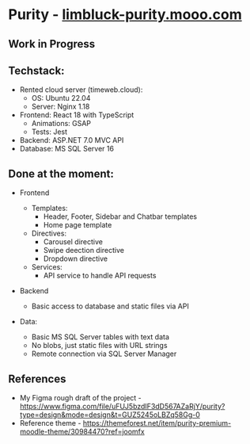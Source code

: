 # Purity - [limbluck-purity.mooo.com](http://limbluck-purity.mooo.com/)

## Work in Progress

## Techstack:
- Rented cloud server (timeweb.cloud):
    - OS: Ubuntu 22.04
    - Server: Nginx 1.18
- Frontend: React 18 with TypeScript
    - Animations: GSAP
    - Tests: Jest
- Backend: ASP.NET 7.0 MVC API
- Database: MS SQL Server 16

## Done at the moment:

- Frontend
    - Templates:
        - Header, Footer, Sidebar and Chatbar templates 
        - Home page template
    - Directives:
        - Carousel directive
        - Swipe deection directive
        - Dropdown directive
    - Services:
        - API service to handle API requests

- Backend
    - Basic access to database and static files via API

- Data:
    - Basic MS SQL Server tables with text data
    - No blobs, just static files with URL strings
    - Remote connection via SQL Server Manager

## References

- My Figma rough draft of the project - https://www.figma.com/file/uFUJ5bzdIF3dD567AZaRjY/purity?type=design&mode=design&t=GUZ5245oLBZq58Gg-0
- Reference theme - https://themeforest.net/item/purity-premium-moodle-theme/30984470?ref=joomfx
